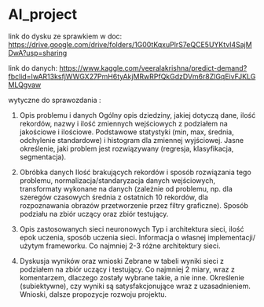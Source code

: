 # AI_project
link do dysku ze sprawkiem w doc:
https://drive.google.com/drive/folders/1G00tKqxuPlrS7eQCE5UYKtvl4SajMDwA?usp=sharing
 
link  do danych:
https://www.kaggle.com/veeralakrishna/predict-demand?fbclid=IwAR13ksfjWWGX27PmH6tyAkjMRwRPfQkGdzDVm6r8ZlGqEivFJKLGMLQgvaw
 
wytyczne do sprawozdania :
1. Opis problemu i danych
Ogólny opis dziedziny, jakiej dotyczą dane, ilość rekordów, nazwy i ilość zmiennych wejściowych z podziałem na jakościowe 
i ilościowe. Podstawowe statystyki (min, max, średnia, odchylenie standardowe) i histogram dla zmiennej wyjściowej. Jasne określenie, 
jaki problem jest rozwiązywany (regresja, klasyfikacja, segmentacja).
 
2. Obróbka danych
Ilość brakujących rekordów i sposób rozwiązania tego problemu, normalizacja/standaryzacja danych wejściowych,
transformaty wykonane na danych (zależnie od problemu, np. dla szeregów czasowych średnia z ostatnich 10 rekordów,
dla rozpoznawania obrazów przetworzenie przez filtry graficzne). Sposób podziału na zbiór uczący oraz zbiór testujący.
 
3. Opis zastosowanych sieci neuronowych
Typ i architektura sieci, ilość epok uczenia, sposób uczenia sieci. Informacja o własnej implementacji/ użytym frameworku.
Co najmniej 2-3 różne architektury sieci.
 
 
4. Dyskusja wyników oraz wnioski
Zebrane w tabeli wyniki sieci z podziałem na zbiór uczący i testujący. Co najmniej 2 miary, wraz z komentarzem, dlaczego zostały wybrane takie,
a nie inne. Określenie (subiektywne), czy wyniki są satysfakcjonujące wraz z uzasadnieniem. Wnioski, dalsze propozycje rozwoju projektu. 
